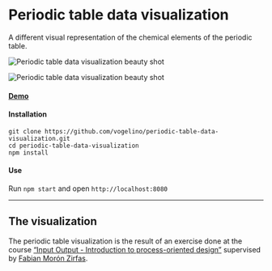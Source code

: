 # Periodic table data visualization

A different visual representation of the chemical elements of the periodic table.

![Periodic table data visualization beauty shot](https://raw.githubusercontent.com/vogelino/periodic-table-data-visualization/master/documentation/images/beautyShot.png)

![Periodic table data visualization beauty shot](https://raw.githubusercontent.com/vogelino/periodic-table-data-visualization/master/documentation/images/beautyShot.png)

#### [Demo](http://vogelino.github.io/periodic-table-data-visualization/)
#### Installation
```
git clone https://github.com/vogelino/periodic-table-data-visualization.git
cd periodic-table-data-visualization
npm install
```

#### Use
Run `npm start` and open `http://localhost:8080`

---

## The visualization
The periodic table visualization is the result of an exercise done at the course [“Input Output - Introduction to process-oriented design”]( https://fhp.incom.org/workspace/6176) supervised by [Fabian Morón Zirfas](https://github.com/fabiantheblind).
